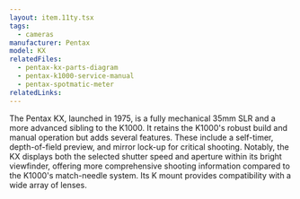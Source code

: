```yaml
---
layout: item.11ty.tsx
tags:
  - cameras
manufacturer: Pentax
model: KX
relatedFiles:
  - pentax-kx-parts-diagram
  - pentax-k1000-service-manual
  - pentax-spotmatic-meter
relatedLinks:
---
```


The Pentax KX, launched in 1975, is a fully mechanical 35mm SLR and a more advanced sibling to the K1000. It retains the K1000's robust build and manual operation but adds several features. These include a self-timer, depth-of-field preview, and mirror lock-up for critical shooting. Notably, the KX displays both the selected shutter speed and aperture within its bright viewfinder, offering more comprehensive shooting information compared to the K1000's match-needle system. Its K mount provides compatibility with a wide array of lenses.
